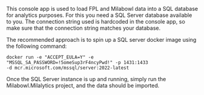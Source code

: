 This console app is used to load FPL and Milabowl data into a SQL database
for analytics purposes. For this you need a SQL Server database available to you.
The connection string used is hardcoded in the console app, so make sure that
the connection string matches your database.

The recommended approach is to
spin up a SQL server docker image using the following command:

```
docker run -e "ACCEPT_EULA=Y" -e "MSSQL_SA_PASSWORD=!5omeSup3rF4ncyPwd!" -p 1431:1433
-d mcr.microsoft.com/mssql/server:2022-latest
```

Once the SQL Server instance is up and running, simply run the Milabowl.Milalytics
project, and the data should be imported.
